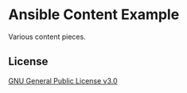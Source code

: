 Ansible Content Example
=======================

Various content pieces.

License
-------


[GNU General Public License v3.0](./LICENSE)
